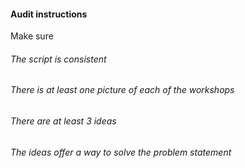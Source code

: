 #### Audit instructions

Make sure

###### The script is consistent
###### There is at least one picture of each of the workshops
###### There are at least 3 ideas
###### The ideas offer a way to solve the problem statement